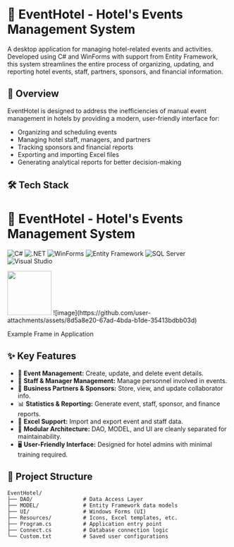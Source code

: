 # 🏨 EventHotel - Hotel's Events Management System

A desktop application for managing hotel-related events and activities. Developed using C# and WinForms with support from Entity Framework, this system streamlines the entire process of organizing, updating, and reporting hotel events, staff, partners, sponsors, and financial information.

## 📌 Overview

EventHotel is designed to address the inefficiencies of manual event management in hotels by providing a modern, user-friendly interface for:

- Organizing and scheduling events
- Managing hotel staff, managers, and partners
- Tracking sponsors and financial reports
- Exporting and importing Excel files
- Generating analytical reports for better decision-making

## 🛠️ Tech Stack
# 🏨 EventHotel - Hotel's Events Management System

![C#](https://img.shields.io/badge/-C%23-239120?style=for-the-badge&logo=c-sharp&logoColor=white)
![.NET](https://img.shields.io/badge/.NET_Framework-512BD4?style=for-the-badge&logo=dotnet&logoColor=white)
![WinForms](https://img.shields.io/badge/-WinForms-blueviolet?style=for-the-badge)
![Entity Framework](https://img.shields.io/badge/-Entity_Framework-68217A?style=for-the-badge)
![SQL Server](https://img.shields.io/badge/-SQL%20Server-CC2927?style=for-the-badge&logo=microsoft-sql-server&logoColor=white)
![Visual Studio](https://img.shields.io/badge/-Visual%20Studio-5C2D91?style=for-the-badge&logo=visual-studio&logoColor=white)

<img src="https://img.icons8.com/color/96/000000/hotel.png" width="100"/>
![image](https://github.com/user-attachments/assets/8d5a8e20-67ad-4bda-b1de-35413bdbb03d)

Example Frame in Application

## ✨ Key Features

- 🔧 **Event Management:** Create, update, and delete event details.
- 👥 **Staff & Manager Management:** Manage personnel involved in events.
- 🤝 **Business Partners & Sponsors:** Store, view, and update collaborator info.
- 📊 **Statistics & Reporting:** Generate event, staff, sponsor, and finance reports.
- 📁 **Excel Support:** Import and export event and staff data.
- 🧩 **Modular Architecture:** DAO, MODEL, and UI are cleanly separated for maintainability.
- 🖥️ **User-Friendly Interface:** Designed for hotel admins with minimal training required.

## 🧱 Project Structure

```
EventHotel/
├── DAO/                # Data Access Layer
├── MODEL/              # Entity Framework data models
├── UI/                 # Windows Forms (UI)
├── Resources/          # Icons, Excel templates, etc.
├── Program.cs          # Application entry point
├── Connect.cs          # Database connection logic
└── Custom.txt          # Saved user configurations
